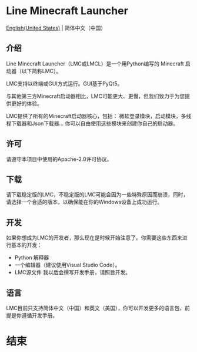 # Line Minecraft Launcher
[English(United States)](README.md) | 简体中文（中国）

## 介绍
Line Minecraft Launcher（LMC或LMCL）是一个用Python编写的 Minecraft 启动器（以下简称LMC）。

LMC支持以终端或GUI方式运行。GUI基于PyQt5。

与其他第三方Minecraft启动器相比，LMC可能更大、更慢，但我们致力于为您提供更好的体验。

LMC提供了所有的Minecraft启动器核心，包括： 微软登录模块，启动模块，多线程下载器和Json下载器... 你可以自由使用这些模块来创建你自己的启动器。

## 许可
请遵守本项目中使用的Apache-2.0许可协议。

## 下载
请下载稳定版的LMC，不稳定版的LMC可能会因为一些特殊原因而崩溃，同时，请选择一个合适的版本，以确保能在你的Windows设备上成功运行。

## 开发
如果你想成为LMC的开发者，那么现在是时候开始注意了。你需要这些东西来进行基本的开发：

* Python 解释器
* 一个编辑器（建议使用Visual Studio Code）。
* LMC源文件
我以后会撰写开发手册，请照旨开发。

## 语言
LMC目前只支持简体中文（中国）和英文（美国），你可以开发更多的语言包，前提是你遵循开发手册。

# 结束
